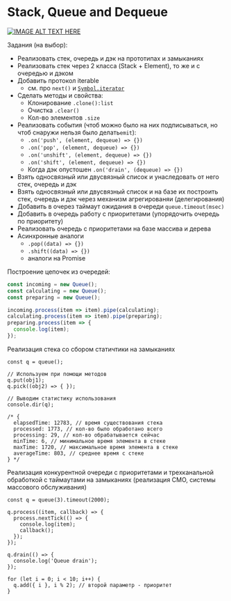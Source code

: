 # Stack, Queue and Dequeue

[![IMAGE ALT TEXT HERE](https://img.youtube.com/vi/9KvA4hDDSjk/0.jpg)](https://www.youtube.com/watch?v=9KvA4hDDSjk)

Задания (на выбор):
- Реализовать стек, очередь и дэк на прототипах и замыканиях
- Реализовать стек через 2 класса (Stack + Element), то же и с очередью и дэком
- Добавить протокол iterable
  - см. про `next()` и [`Symbol.iterator`](https://developer.mozilla.org/en-US/docs/Web/JavaScript/Reference/Iteration_protocols)
- Сделать методы и свойства:
  - Клонирование `.clone():list`
  - Очистка `.clear()`
  - Кол-во элементов `.size`
- Реализовать события (чтоб можно было на них подписываться, но чтоб cнаружи
нельзя было делать`emit`):
  - `.on('push', (element, dequeue) => {})`
  - `.on('pop', (element, dequeue) => {})`
  - `.on('unshift', (element, dequeue) => {})`
  - `.on('shift', (element, dequeue) => {})`
  - Когда дэк опустошен `.on('drain', (dequeue) => {})`
- Взять односвязный или двусвязный список и унаследовать от него
стек, очередь и дэк
- Взять односвязный или двусвязный список и на базе их построить
стек, очередь и дэк через механизм агрегированяи (делегирования)
- Добавить в очерез таймаут ожидания в очереди `queue.timeout(msec)`
- Добавить в очередь работу с приоритетами (упорядочить очередь по приоритету)
- Реализовать очередь с приоритетами на базе массива и дерева
- Асинхронные аналоги
  - `.pop((data) => {})`
  - `.shift((data) => {})`
  - аналоги на Promise

Построение цепочек из очередей:
```js
const incoming = new Queue();
const calculating = new Queue();
const preparing = new Queue();

incoming.process(item => item).pipe(calculating);
calculating.process(item => item).pipe(preparing);
preparing.process(item => {
  console.log(item);
});
```

Реализация стека со сбором статичтики на замыканиях
```
const q = queue();

// Используем при помощи методов
q.put(obj1);
q.pick((obj2) => { });

// Выводим статистику использования
console.dir(q);

/* {
  elapsedTime: 12783, // время существования стека
  processed: 1773, // кол-во было обработано всего
  processing: 29, // кол-во обрабатывается сейчас
  minTime: 6, // минимальное время элемента в стеке
  maxTime: 1720, // максимальное время элемента в стеке
  averageTime: 803, // среднее время с стеке
} */
```

Реализация конкурентной очереди с приоритетами и трехканальной обработкой
с таймаутами на замыканиях (реализация СМО, системы массового обслуживания)
```
const q = queue(3).timeout(2000);

q.process((item, callback) => {
  process.nextTick(() => {
    console.log(item);
    callback();
  });
});

q.drain(() => {
  console.log('Queue drain');
});

for (let i = 0; i < 10; i++) {
  q.add({ i }, i % 2); // второй параметр - приоритет
}
```
